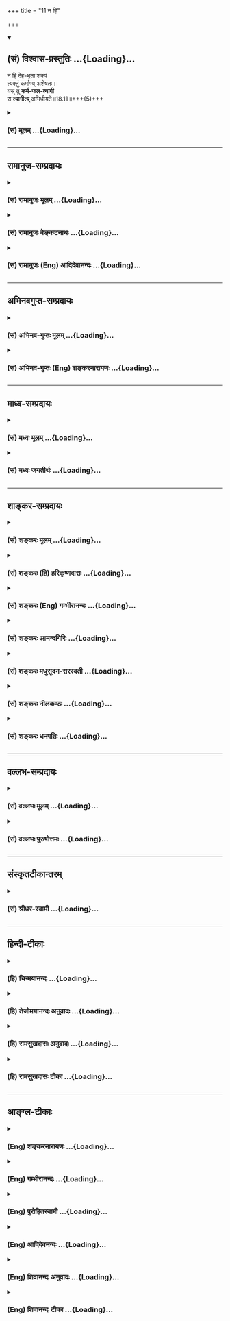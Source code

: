 +++
title = "11 न हि"

+++
<div class="js_include" newlevelforh1="2" title="(सं) विश्वास-प्रस्तुतिः" unfilled url="/mahAbhAratam/shlokashaH/06-bhIShma-parva/03-bhagavad-gItA-parva/saMskRtam/vishvAsa-prastutiH/18_moxa-saMnyAsa-yogaH/11_na_hi.md">
<details open><summary><h2>(सं) विश्वास-प्रस्तुतिः ...{Loading}...</h2></summary>

न हि देह-भृता शक्यं  
त्यक्तुं कर्माण्य् अशेषतः।  
यस् तु **कर्म-फल-त्यागी**  
स **त्यागीत्य्** अभिधीयते॥18.11॥+++(5)+++
</details>
</div>
<div class="js_include collapsed" newlevelforh1="3" title="(सं) मूलम्" unfilled url="/mahAbhAratam/shlokashaH/06-bhIShma-parva/03-bhagavad-gItA-parva/saMskRtam/mUlam/18_moxa-saMnyAsa-yogaH/11_na_hi.md">
<details><summary><h3>(सं) मूलम् ...{Loading}...</h3></summary>

न हि देहभृता शक्यं त्यक्तुं कर्माण्यशेषतः।  
यस्तु कर्मफलत्यागी स त्यागीत्यभिधीयते।।18.11।।
</details>
</div>


_________________
## रामानुज-सम्प्रदायः
<div class="js_include collapsed" newlevelforh1="3" title="(सं) रामानुजः मूलम्" unfilled url="/mahAbhAratam/shlokashaH/06-bhIShma-parva/03-bhagavad-gItA-parva/saMskRtam/rAmAnujaH/mUlam/18_moxa-saMnyAsa-yogaH/11_na_hi.md">
<details><summary><h3>(सं) रामानुजः मूलम् ...{Loading}...</h3></summary>

।।18.11।।**न हि देहभृता** ध्रियमाणशरीरेण **कर्माणि अशेषतः त्यक्तुं
शक्यम्** देहधारणार्थानाम् अशनपानादीनां तदनुबन्धिनां च कर्मणाम्
अवर्जनीयत्वात् तदर्थं च महायज्ञाद्यनुष्ठानम् अवर्जनीयम्। **यः तु** तेषु
महायज्ञादि**कर्मसु फलत्यागी स** एवत्यागेनैके अमृतत्वमानशुः (महाना॰ 8।14)
इत्यादिशास्त्रेषु **त्यागी इति अभिधीयते। फलत्यागी इति प्रदर्शनार्थः;
फलकर्तृत्वकर्मसङ्गानां त्यागी इतित्रिविधः संप्रकीर्तितः इति
प्रक्रमात्।  
  
ननु कर्माणि अग्निहोत्रदर्शपूर्णमासज्योतिष्टोमादीनि महायज्ञादीनि च
स्वर्गादिफलसम्बन्धितया शास्त्रैः विधीयन्ते। नित्यनैमित्तिकानाम्
अपिप्राजापत्यं गृहस्थानाम् (वि॰ पु॰ 1।6।37) इत्यादिफलसम्बन्धितया एव हि
चोदना। अतः तत्फलसाधनस्वभावतया अवगतानां कर्मणाम् अनुष्ठाने बीजावापादीनाम्
इव अनभिसंहितफलस्य अपि इष्टानिष्टरूपफलसम्बन्धः अवर्जनीयः अतो
मोक्षविरोधिफलत्वेन मुमुक्षुणा न कर्म अनुष्ठेयम् इति; अत उत्तरम् आह --**

</details>
</div>
<div class="js_include collapsed" newlevelforh1="3" title="(सं) रामानुजः वेङ्कटनाथः" unfilled url="/mahAbhAratam/shlokashaH/06-bhIShma-parva/03-bhagavad-gItA-parva/saMskRtam/rAmAnujaH/venkaTanAthaH/18_moxa-saMnyAsa-yogaH/11_na_hi.md">
<details><summary><h3>(सं) रामानुजः वेङ्कटनाथः ...{Loading}...</h3></summary>

  
  
।।18.11।। नियतस्य \[18।7\] इत्यादिप्रतिपादितयुक्तिविवरणपूर्वकं
फलत्यागेनोपलक्षणेन प्रागुक्तस्त्रिविधोऽपि सात्त्विकत्यागोनहि इति श्लोकेन
निगम्यत इत्याह -- तदाहेति। अत्रदेहभृता इति न प्राणिमात्रनिर्देशः;
अनुपयोगात्। अतः कर्मस्वरूपत्यागाशक्यताहेतुरवयवार्थो विवक्षित
इत्यभिप्रायेणाऽऽहध्रियमाणशरीरेणेति। शक्यम् इति
त्यजनपरत्वान्नपुंसकत्वैकत्वे; सामान्यरूपविवक्षणाद्वा।
देहभृत्त्वहेतुकमशक्यत्वं विवृणोतिदेहधारणार्थानामिति।
तदनुबन्धिनोऽर्थार्जनादयो भवन्तु लौकिकानि किं शास्त्रीयैः
इत्यत्राऽऽहतदर्थं चेति। श्रुतिस्वारस्यहेतुकां स्वरूपत्यागशङ्कां
परिहर्तुंयस्तु इत्यादिकमुच्यत इत्यभिप्रायेणाऽऽहयस्त्विति। अभिधीयते
इत्यस्य कैरित्याकाङ्क्षाशमनायत्यागेनैके इत्यादिश्रुत्युपपादनम्।
प्रक्रान्तनिगमनपरत्वेन प्रदर्शनार्थतां द्रढयति -- त्रिविध इति।  
  

</details>
</div>
<div class="js_include collapsed" newlevelforh1="3" title="(सं) रामानुजः (Eng) आदिदेवानन्दः" unfilled url="/mahAbhAratam/shlokashaH/06-bhIShma-parva/03-bhagavad-gItA-parva/saMskRtam/rAmAnujaH/english/AdidevAnandaH/18_moxa-saMnyAsa-yogaH/11_na_hi.md">
<details><summary><h3>(सं) रामानुजः (Eng) आदिदेवानन्दः ...{Loading}...</h3></summary>

18.11 It is impossible for one who has a body and has to nourish it. 'to abandon action entirely'; for eating, drinking etc., reired for nourshing the body and other acts connected therewith are unavoidable.
And for the same reason the five great sacrifices etc., are also indispensable. He who has given up the fruits of the five great sacrifices, is said to have renounced; this is referred to in the Srutis such as: 'Only through renunciation do some obtain immortality' (Ma.
Na., 8.14). Renunciation of fruits of actions is illustrative; it implies much more. It implies one who has renounced the fruits, agency and attachment to works, as the topic has been begun with the declaration: 'For abandonment (Tyaga) is declard to be of three kinds'
(18.4). This statement may be estioned in the following manner:
'Agnihotra, the full moon and new moon sacrifices, Jyotistoma etc., and also the five great sacrifices are enjoined by the Sastras only for the attainment of their results like heaven. They are not purposeless. Even
the injunction with regard to obligatory and occasional ceremonies is
enjoined because they yield results, as implied in the following
passage: "For householders, Prajapatya ceremony" (V.P., 1.6.37).
Therefore, as the performance of actions has to be understood as a means
for attaining their respective results, the accruing of agreeable and
disagreeable results is inevitable, even though they are performed
without any desire for fruits, just as a seed sown must grow into a tree
and bear fruit. Hence, actions ought not to be performed by an aspirant
for release, because the results are incompatible with release. Sri
Krsna answers such objections:

</details>
</div>


_________________
## अभिनवगुप्त-सम्प्रदायः
<div class="js_include collapsed" newlevelforh1="3" title="(सं) अभिनव-गुप्तः मूलम्" unfilled url="/mahAbhAratam/shlokashaH/06-bhIShma-parva/03-bhagavad-gItA-parva/saMskRtam/abhinava-guptaH/mUlam/18_moxa-saMnyAsa-yogaH/11_na_hi.md">
<details><summary><h3>(सं) अभिनव-गुप्तः मूलम् ...{Loading}...</h3></summary>

।।18.4 -- 18.11।। तदत्रैव विशेषनिर्णयाय मतान्युपन्यस्यति -- त्याज्यमिति।
दोषवत् हिंसादिमत्त्वात् +++(S हिंसादित्त्वात ;N हिंसादिसत्त्वात् )+++
पापयुक्तम्। तत् कर्म,+++(S;;N substitutes फलं for कर्म )+++ त्याज्यम्; न
सर्वं शुभफलम् इति केचित् त्यागे विशेषं मन्यन्ते साङ्ख्यगृह्या इव। अन्ये
तु मीमांसककञ्चुकानुप्रविष्टाः +++(K मीमांसाकंचुक -- )+++ -- क्रत्वर्थोऽहि
शास्त्रादवगम्यते +++(S. IV; i; 2 )+++ इति। तथातस्माद्या वैदिकी हिंसा -- +++(SV.
I; i; 2; verse 23 )+++इत्यादिनयेन इतिकर्तव्यतांशभागिनी हिंसा +++(S;;N omit
हिंसा )+++ हिंसैव न भवति। न हिंस्यात् इति,सामान्यशास्त्रस्य तत्र बाधनात्
श्येनाद्येव तु ( श्येन द्येव न तु ) हिंसा। फलांशे भावनायाश्च
प्रत्ययोऽनुविधायकः +++(SV; I; i; 2; verse 222 )+++ इति। अ \[ तोऽ \] न्यान्
हिंसादियोगिनोऽपि न त्यजेत्। शास्त्रैकशरणकार्याकार्यविभागाः पण्डिता इति
मन्यन्ते।।3।। निश्चयमित्यादि अभिधीयते इत्यन्तम्। तत्र त्वयं निश्चयः --
प्राग्लक्षितगुणस्वरूपवैचित्र्यात् त्यागस्यैव सत्त्वरजस्तमोमय्या
चित्तवृत्त्या क्रियमाणस्य तद्विशिष्टस्वभावावभासित \[ त्वात् \]
वस्तुस्थित्या त्यागो नाम परब्रह्मविदां +++(; N परमब्रह्म -- )+++
सिद्ध्यसिद्ध्यादिषु समतया रागद्वेषपरिहारेण फलप्रेप्साविरहेण (
फलप्रेक्षा) कर्मणां निर्वर्त्तनम्। अत एव आह -- राजसं तामसं च त्यागं
कृत्वा न कश्चित् ( न किंचित् ) \[ त्याग \] फलसंबन्धः; इति। सात्त्विकस्य
तु त्यागात् ( त्यागस्य )। शास्त्रार्थपालनात्मकं फलम्।
त्यक्तगुणग्रामग्रहस्य पुनर्मुनेः सत्यतः त्यागवाचो युक्तिरुपपत्तिमती।

</details>
</div>
<div class="js_include collapsed" newlevelforh1="3" title="(सं) अभिनव-गुप्तः (Eng) शङ्करनारायणः" unfilled url="/mahAbhAratam/shlokashaH/06-bhIShma-parva/03-bhagavad-gItA-parva/saMskRtam/abhinava-guptaH/english/shankaranArAyaNaH/18_moxa-saMnyAsa-yogaH/11_na_hi.md">
<details><summary><h3>(सं) अभिनव-गुप्तः (Eng) शङ्करनारायणः ...{Loading}...</h3></summary>

18.4-11 Niscayam etc. upto abhidhiyate. The conclusion here is this :
Due to the manifoldness of the nature of the Strands, that have been
defined earlier, the act of relinishment itself is performed with a
certain mental disposition which is a modification of the Sattva, the
Rajas and the Tamas (the Strands). Because it reflects (is contaminated
by) the nature of the person having the same (the said mental
dispositon), what is called the real (unalloyed) relinishment is the
performance of the actions by the knowers of the Supreme Brahman by
giving up desire to achieve fruits and by avoiding the craving and
hatred on account of their eanimity to \[the pairs of opposites like\]
success and failure etc. That is why \[the Bhagavat\] says : 'By the act
of relinishment born of the Rajas or of the Tamas (Strands), no
connection with the fruit \[of relinishment\] is attained'. However, for
an act of relinishing, born of the Sattva (Strand), there is the fruit
in the form of honouring the purport of the scriptures. The application
of the term 'relinishment' stands to reason, in fact, only in the case
of a sage who has relinished his holding on the multitude of the
Strands.

</details>
</div>


_________________
## माध्व-सम्प्रदायः
<div class="js_include collapsed" newlevelforh1="3" title="(सं) मध्वः मूलम्" unfilled url="/mahAbhAratam/shlokashaH/06-bhIShma-parva/03-bhagavad-gItA-parva/saMskRtam/madhvaH/mUlam/18_moxa-saMnyAsa-yogaH/11_na_hi.md">
<details><summary><h3>(सं) मध्वः मूलम् ...{Loading}...</h3></summary>

।।18.11।। अन्यस्त्यागार्थो न युक्त इत्याह -- न हीति।

</details>
</div>
<div class="js_include collapsed" newlevelforh1="3" title="(सं) मध्वः जयतीर्थः" unfilled url="/mahAbhAratam/shlokashaH/06-bhIShma-parva/03-bhagavad-gItA-parva/saMskRtam/madhvaH/jayatIrthaH/18_moxa-saMnyAsa-yogaH/11_na_hi.md">
<details><summary><h3>(सं) मध्वः जयतीर्थः ...{Loading}...</h3></summary>

।।18.11।। ननुइति मे पार्थ \[18।6\] इति भगवता स्वसिद्धान्तो निष्ठाङ्कितः;
अतोन हि देहभृता इति किमुच्यते इत्यत आह -- **अन्य** इति।
सर्वकर्मपरित्यागलक्षणस्त्यागार्थस्त्यागशब्दार्थः।
पूर्वपक्षबीजनिरासार्थमिति शेषः।

</details>
</div>


_________________
## शाङ्कर-सम्प्रदायः
<div class="js_include collapsed" newlevelforh1="3" title="(सं) शङ्करः मूलम्" unfilled url="/mahAbhAratam/shlokashaH/06-bhIShma-parva/03-bhagavad-gItA-parva/saMskRtam/shankaraH/mUlam/18_moxa-saMnyAsa-yogaH/11_na_hi.md">
<details><summary><h3>(सं) शङ्करः मूलम् ...{Loading}...</h3></summary>

।।18.11।। -- **न हि** यस्मात् **देहभृता;** देहं बिभर्तीति देहभृत्;
देहात्माभिमानवान् देहभृत् उच्यते; न विवेकी स हि वेदाविनाशिनम् (गीता
2।21) इत्यादिना कर्तृत्वाधिकारात् निवर्तितः। अतः तेन देहभृता अज्ञेन न
**शक्यं त्यक्तुं** संन्यसितुं **कर्माणि अशेषतः** निःशेषेण। तस्मात्
**यस्तु** अज्ञः अधिकृतः नित्यानि कर्माणि कुर्वन् **कर्मफलत्यागी**
कर्मफलाभिसंधिमात्रसंन्यासी **सः त्यागी इति अभिधीयते** कर्मी अपि सन् इति
स्तुत्यभिप्रायेण। तस्मात् परमार्थदर्शिनैव अदेहभृता देहात्मभावरहितेन
अशेषकर्मसंन्यासः शक्यते कर्तुम्।। किं पुनः तत् प्रयोजनम्; यत्
सर्वकर्मसंन्यासात् स्यादिति; उच्यते --,

</details>
</div>
<div class="js_include collapsed" newlevelforh1="3" title="(सं) शङ्करः (हि) हरिकृष्णदासः" unfilled url="/mahAbhAratam/shlokashaH/06-bhIShma-parva/03-bhagavad-gItA-parva/saMskRtam/shankaraH/hindI/harikRShNadAsaH/18_moxa-saMnyAsa-yogaH/11_na_hi.md">
<details><summary><h3>(सं) शङ्करः (हि) हरिकृष्णदासः ...{Loading}...</h3></summary>

।।18.11।। परंतु जो पुरुष कर्माधिकारी है और शरीरमें आत्माभिमान रखनेवाला
होनेके कारण देहधारी अज्ञानी है; आत्मविषयक कर्तृत्वज्ञान नष्ट न होनेके
कारण जो मैं करता हूँ ऐसी निश्चित बुद्धिवाला है उससे कर्मका अशेष त्याग
होना असम्भव होनेके कारण; उसका कर्मफलत्यागके सहित विहित कर्मोंके
अनुष्ठानमें ही अधिकार है; उनके त्यागमें नहीं। यह अभिप्राय दिखलानेके लिये
कहते हैं --, देहधारीदेहको धारण करे सो देहधारी; इस व्युत्पत्तिके अनुसार
शरीरमें आत्माभिमान रखनेवाला देहभृत् कहा जाता है; विवेकी नहीं। क्योंकि
वेदाविनाशिनम् इत्यादि श्लोकोंसे वह ( विवेकी ) कर्तापनके अधिकारसे अलग कर
दिया गया है। अतः ( यह अभिप्राय समझना चाहिये कि ) जिस कारण उस
देहधारीअज्ञानीसे समस्त कर्मोंका पूर्णतया त्याग किया जाना सम्भव नहीं है;
इसलिये जो तत्त्वज्ञानरहित अधिकारी; नित्यकर्मोंका अनुष्ठान करता हुआ उन
कर्मोंके फलका त्यागी है; अर्थात् कर्मफलकी वासनामात्रको छोड़नेवाला है; वह
कर्म करनेवाला होनेपर भी स्तुतिके अभिप्रायसे त्यागी कहा जाता है। सुतरां
यह सिद्ध हुआ कि देहात्माभिमानसे रहित परमार्थज्ञानीके द्वारा ही
निःशेषभावसे कर्मसंन्यास किया जा सकता है।

</details>
</div>
<div class="js_include collapsed" newlevelforh1="3" title="(सं) शङ्करः (Eng) गम्भीरानन्दः" unfilled url="/mahAbhAratam/shlokashaH/06-bhIShma-parva/03-bhagavad-gItA-parva/saMskRtam/shankaraH/english/gambhIrAnandaH/18_moxa-saMnyAsa-yogaH/11_na_hi.md">
<details><summary><h3>(सं) शङ्करः (Eng) गम्भीरानन्दः ...{Loading}...</h3></summary>

18.11 Deha-bhrta, for one who holds on to a body-one who maintains
(bibharti) a body (deha) is called a deha-bhrt. One who has
self-indentification with the body is called a deha-bhrt, but not a so a
man of discrimination; for he has been excluded from the eligibility for
agentship by such texts as, 'He who knows this One is indestructible৷৷.'
etc. Hence, for that unenlightened person who holds on to the body, he,
since; it is na, not; sakyam, possible; tyaktum, to give up, renounce;
karmani, actions; asesatah, entirely, totally; therefore the ignorant
person who is competent (for rites and duties), yah, who; tu, on the
other hand; karma-phala-tyagi, renounces results of actions, relinishes
only the hankering for the results of actions while performing the
nityakarmas; sah, he; is abhidhiyate, called; tyagi iti, a man of
renunciation-even though he continues to be a man of rites and duties.
This is said by way of eulogy. Therefore total renunciation of actions
is possible only for one who has realized the supreme Truth, who does
not hold on to the body, and who is devoid of the idea that the body is
the Self. Again, what is that purpose which is accomplished through
renunciation of all actions; This is being stated:

</details>
</div>
<div class="js_include collapsed" newlevelforh1="3" title="(सं) शङ्करः आनन्दगिरिः" unfilled url="/mahAbhAratam/shlokashaH/06-bhIShma-parva/03-bhagavad-gItA-parva/saMskRtam/shankaraH/AnandagiriH/18_moxa-saMnyAsa-yogaH/11_na_hi.md">
<details><summary><h3>(सं) शङ्करः आनन्दगिरिः ...{Loading}...</h3></summary>

।।18.11।। आत्मज्ञानवतः सर्वकर्मत्यागसंभावनामुक्त्वा तद्धीनस्य तदसंभवे
हेतुवचनत्वेनानन्तरश्लोकमवतारयति -- **यः पुनरिति।** न बाधितमात्मनि
कर्तृत्वविज्ञानमस्येत्यज्ञस्तथा तस्य भावस्तत्ता तयेति यावत्; एतमर्थं
दर्शयितुमज्ञस्य सर्वकर्मसंन्यासासंभवे हेतुमाहेति योजना। यस्मादित्यस्य
तस्मादित्युत्तरेण संबन्धः। विवेकिनोऽपि देहधारितया देहभृत्त्वाविशेषे
कर्माधिकारः स्यादित्याशङ्क्याह -- **नहीति।** कर्तृत्वाधिकारस्तत्पूर्वकं
कर्मानुष्ठानं तस्मादिति यावत्। ज्ञानवतो देहधारणेऽपि
तदभिमानित्वाभावोऽतःशब्दार्थः। अज्ञस्य सर्वकर्मत्यागायोगमुक्तं हेतूकृत्य
फलितमाह -- **तस्मादिति।**
कर्मानुष्ठायिनस्त्यागित्वोक्तिरयुक्तेत्याशङ्क्याह -- **कर्म्यपीति।**
कर्मिणापि फलत्यागेन त्यागित्ववचनं फलत्यागस्तुत्यर्थमित्यर्थः। कस्य तर्हि
सर्वकर्मत्यागः संभवतीत्याशङ्क्य विवेकवैराग्यादिमतो
देहाभिमानहीनस्येत्युक्तं निगमयति -- **तस्मादिति।**

</details>
</div>
<div class="js_include collapsed" newlevelforh1="3" title="(सं) शङ्करः मधुसूदन-सरस्वती" unfilled url="/mahAbhAratam/shlokashaH/06-bhIShma-parva/03-bhagavad-gItA-parva/saMskRtam/shankaraH/madhusUdana-sarasvatI/18_moxa-saMnyAsa-yogaH/11_na_hi.md">
<details><summary><h3>(सं) शङ्करः मधुसूदन-सरस्वती ...{Loading}...</h3></summary>

।।18.11।। तदेवमात्मज्ञानवतः सर्वकर्मत्यागः संभाव्यते कर्मप्रवृत्तिहेत्वो
रागद्वेषयोरभावादित्युक्तं संप्रत्यज्ञस्य कर्मत्यागासंभवे हेतुरुच्यते --
नहीति। मनुष्योऽहं ब्राह्मणोऽहं गृहस्थोऽहमित्याद्यभिमानेनाबाधितेन देहं
कर्माधिकारहेतुवर्णाश्रमादिरूपं कर्तृभोक्तृत्वाद्याश्रयं
स्थूलसूक्ष्मशरीरेन्द्रियसङ्घातं बिभर्ति
अनाद्यविद्यावासनावशाद्व्यवहारयोग्यत्वेन कल्पितमसत्यमपि सत्यतया
स्वभिन्नमपि स्वाभिन्नतया पश्यन् धारयति पोषयति चेति
देहभृदबाधितकर्माधिकारहेतुर्देहाभिमानस्तेन विवेकज्ञानशून्येन देहभृता
कर्मप्रवृत्तिहेतुरागद्वेषपौष्कल्येन सततं कर्मसु प्रवर्तमानेन
कर्माण्यशेषतो निःशेषेण त्यक्तुं हि यस्मान्न शक्यं न शक्यानि। सत्यां
कारणसामग्र्यां कार्यत्यागस्याशक्यत्वात्। तस्मात् यस्त्वज्ञोऽधिकारी
सत्त्वशुद्ध्यर्थं कर्माणि कुर्वन्नपि भगवदनुकम्पया तत्कालफलत्यागी।
तुशब्दस्तस्य दुर्लभत्वद्योतनार्थः। स त्यागीत्यभिधीयते। गौण्या वृत्त्या
स्तुत्यर्थमत्याग्यपि सन्। अशेषकर्मसंन्यासस्तु परमार्थदर्शित्वेनैव
देहभृता शक्यते कर्तुमिति स एव मुख्यया वृत्त्या त्यागीत्यभिप्रायः।

</details>
</div>
<div class="js_include collapsed" newlevelforh1="3" title="(सं) शङ्करः नीलकण्ठः" unfilled url="/mahAbhAratam/shlokashaH/06-bhIShma-parva/03-bhagavad-gItA-parva/saMskRtam/shankaraH/nIlakaNThaH/18_moxa-saMnyAsa-yogaH/11_na_hi.md">
<details><summary><h3>(सं) शङ्करः नीलकण्ठः ...{Loading}...</h3></summary>

।।18.11।। अमुख्यमेव सात्त्विकं त्यागमनूद्य तत्प्रयोजनमाह द्वाभ्याम् --
**नहीति।** देहभृता देहाभिमानिना हि यस्मादशेषतः कर्माणि त्यक्तुं न शक्यं
अशक्यम्। प्राणयात्रालोपप्रसङ्गात्। तस्मादधिकृतः सन् यः कर्मफलत्यागशीलः।
तुशब्द एवार्थे। स एव त्यागीत्युच्यते। यस्त्वशेषतः कर्माणि त्यक्तुं
शक्नोति परमार्थदर्शी स मुख्यस्त्यागीत्यर्थः।

</details>
</div>
<div class="js_include collapsed" newlevelforh1="3" title="(सं) शङ्करः धनपतिः" unfilled url="/mahAbhAratam/shlokashaH/06-bhIShma-parva/03-bhagavad-gItA-parva/saMskRtam/shankaraH/dhanapatiH/18_moxa-saMnyAsa-yogaH/11_na_hi.md">
<details><summary><h3>(सं) शङ्करः धनपतिः ...{Loading}...</h3></summary>

।।18.11।। तदेवं सात्त्विकत्यागवतः शुद्धिचित्तस्य सर्वकर्मत्यागे
मुख्यसंन्यासेऽधिकारं प्रदर्श्याधिकृतस्य देहाभिमानित्वेन
देहभृतोऽज्ञस्याबाधितात्मकर्तृत्वविज्ञानतयाहंकर्तेति
निश्चितबुद्धेरशेषकर्मपरित्यागस्याशक्यत्वात्; कर्मफलत्यागेन
विहितकर्मानुष्ठान देहभृतोऽज्ञस्याबाधितात्मकर्तृत्वविज्ञानतयाहंकर्तेति
निश्चितबुद्धेरशेषकर्मपरित्यागस्याशक्यत्वात्; कर्मफलत्यागेन
विहितकर्मानुष्ठान एवाधिकारो न त्याग इत्येमर्थं दर्शयितुमाह -- नहीति। हि
यस्माद्देहभृता देहं स्वात्मत्वेन विभर्ति धारयतीति देहभृत् देहाभिमानवान्
देनाज्ञेनाशेषतः निःशेषेण सर्वाणि कर्माणि त्यक्तुं संन्यसितुं न शक्यते।
तस्माद्यस्तवज्ञो देहभृदधिकृतो विहितानि कर्माणि कुर्वन् तत्फलत्यागी
कर्मफलाभिसंधिमात्रसंन्यासी स त्यागीत्यभिधीयते। कर्म्यपि सन् त्यागीति
स्तुत्यभिप्रायेणोक्तम्। तथाच परमार्थदर्शिना
देहाभिमानशून्येनाशेषकर्मसंन्यासः शक्यते कर्तुमिति भावः।

</details>
</div>


_________________
## वल्लभ-सम्प्रदायः
<div class="js_include collapsed" newlevelforh1="3" title="(सं) वल्लभः मूलम्" unfilled url="/mahAbhAratam/shlokashaH/06-bhIShma-parva/03-bhagavad-gItA-parva/saMskRtam/vallabhaH/mUlam/18_moxa-saMnyAsa-yogaH/11_na_hi.md">
<details><summary><h3>(सं) वल्लभः मूलम् ...{Loading}...</h3></summary>

।।18.10 -- 18.11।। एवम्भूतस्य लक्षणमाह -- न द्वेष्टीति।
सत्त्वसमाविष्टस्त्यागी बुद्धिमान् अकुशलं कर्मानिष्टफलकं; कुशले
चेष्टस्वर्गादिफलके कर्मणि नानुषज्जते; त्यक्तात्मसुखातिरिक्तफलत्वात्;
त्यक्तकर्तृत्वाच्च। अत्राकुशलं कर्म प्रमादिनमभिप्रेत्योक्तम् नाविरतो
दुश्चरितान्नाशान्तो नासमाहितः। नाशान्तमानसो वापि प्रज्ञानेनैनमाप्नुयात्
\[कठो.2।24ना.प.9।19महो.4।69\] इति दुश्चरिताविरतस्य प्रमादिनो
ज्ञानतोऽप्यात्मसुखानवाप्तिश्रवणात्। अतः कर्मणि कर्तृत्वसङ्गफलानां त्यागः
शास्त्रीयः; न तु स्वरूपतस्त्याग इति। तदाह -- नहीति। नहि ध्रियमाणदेहेन
कर्माण्यशेषतस्त्यक्तुं शक्यन्त इत्यर्थे शक्यमव्ययम्। देहधारणार्थानां
अशनपानादीनां तदनुबन्धानां च कर्मणावर्जनीयत्वात्; तदर्थं च
महायज्ञादिकर्माप्यवर्जनीयमेव। तत्र यः तेषु यज्ञादिकर्मसु फलत्यागी --
फलेत्युपलक्षणं कर्तृत्वममतयोरपि -- स एष त्यागेनैकेऽमृतत्वमानशुः
\[महाना.8।14कैव.2\] इत्यादौ त्यागीत्यभिधीयते।

</details>
</div>
<div class="js_include collapsed" newlevelforh1="3" title="(सं) वल्लभः पुरुषोत्तमः" unfilled url="/mahAbhAratam/shlokashaH/06-bhIShma-parva/03-bhagavad-gItA-parva/saMskRtam/vallabhaH/puruShottamaH/18_moxa-saMnyAsa-yogaH/11_na_hi.md">
<details><summary><h3>(सं) वल्लभः पुरुषोत्तमः ...{Loading}...</h3></summary>

  
  
।।18.11।। ननु कर्मफलत्यागे तत्करणं किंप्रयोजनम् इत्यत आह -- न हीति।
देहभृता देहाध्यासवता अशेषतः कर्माणि त्यक्तुं न शक्यम्। हीति
युक्तश्चायमर्थः। देहाध्यासे फलापेक्षणात् लोकापेक्षणाच्च कथं त्यागः
कर्त्तव्यः इति। यतो यस्तु यश्च पुनः कर्मफलत्यागी कृतकर्मणां फलानभिलाषी
सत्यागी इति अभिधीयते।  
  

</details>
</div>


_________________
## संस्कृतटीकान्तरम्
<div class="js_include collapsed" newlevelforh1="3" title="(सं) श्रीधर-स्वामी" unfilled url="/mahAbhAratam/shlokashaH/06-bhIShma-parva/03-bhagavad-gItA-parva/saMskRtam/shrIdhara-svAmI/18_moxa-saMnyAsa-yogaH/11_na_hi.md">
<details><summary><h3>(सं) श्रीधर-स्वामी ...{Loading}...</h3></summary>

।।18.11।। नन्वेवंभूतात्कर्मफलत्यागाद्वरं सर्वकर्मत्यागस्तथा सति
कर्मविक्षेपाभावेन ज्ञाननिष्ठा सुखं संपद्यते तत्राह **-- नेति।** देहभृता
देहात्माभिमानवता निःशेषेण सर्वाणि कर्माणि त्यक्तुं नहि शक्यम्। तदुक्तम्
-- न हि कश्चित्क्षणमपि जातु तिष्ठत्यकर्मकृत इत्यादिना। तस्माद्यस्तु
कर्माणि कुर्वन्नेव कर्मफलत्यागी स एव मुख्यत्यागीत्यभिधीयते।

</details>
</div>


_________________
## हिन्दी-टीकाः
<div class="js_include collapsed" newlevelforh1="3" title="(हि) चिन्मयानन्दः" unfilled url="/mahAbhAratam/shlokashaH/06-bhIShma-parva/03-bhagavad-gItA-parva/hindI/chinmayAnandaH/18_moxa-saMnyAsa-yogaH/11_na_hi.md">
<details><summary><h3>(हि) चिन्मयानन्दः ...{Loading}...</h3></summary>

।।18.11।। कोई भी देहधारी जीवित प्राणी चाहे वह एक कोषीय जीव ही क्यों न हो
समस्त कर्मों का त्याग नहीं कर सकता। कर्म तो जीवन का प्रतीक या लक्षण है।
कर्म ही जीवनरूपी पुष्प की सुगन्ध है जहाँ कर्म नहीं है; वहाँ जीवन समाप्त
समझा जाता है। कुछ कर्म किये बिना रहना भी अपने आप में एक कर्म ही है।
शारीरिक और मानसिक क्रियाएं मरण पर्यन्त होती ही रहती हैं। अत हम देहधारियों
को कर्म करने चाहिए या नहीं; ऐसा विकल्प ही संभव नहीं होता। परन्तु हमको
कौन से कर्म और किस प्रकार उन्हें करना चाहिए; इस विषय में अवश्य ही विकल्प
संभव है। गीता के उपदेशानुसार हमको अपने कर्तव्य कर्म ईश्वरार्पण की भावना
से करने चाहिए। अज्ञानी जन देहादि अनात्म उपाधियों को ही अपना स्वरूप समझकर
उसमें आसक्त होते हैं तथा उनके कर्मों का कर्ता भी स्वयं को ही मानते हैं।
अत ऐसे लोग सात्त्विक त्याग नहीं कर पाते हैं। भगवान् श्रीकृष्ण का ऐसे
लोगों को यह उपदेश है कि उनको कमसेकम कर्मफलों की आसक्ति त्याग कर कर्मों
का आचरण परिश्रम; उत्साह एवं कुशलता के साथ करना चाहिए। कर्मफलत्यागी पुरुष
ही वास्तव में त्यागी है; न कि कर्मों को त्यागने वाला व्यक्ति। इस त्याग का
क्या प्रयोजन है सुनो

</details>
</div>
<div class="js_include collapsed" newlevelforh1="3" title="(हि) तेजोमयानन्दः अनुवादः" unfilled url="/mahAbhAratam/shlokashaH/06-bhIShma-parva/03-bhagavad-gItA-parva/hindI/tejomayAnandaH/anuvAdaH/18_moxa-saMnyAsa-yogaH/11_na_hi.md">
<details><summary><h3>(हि) तेजोमयानन्दः अनुवादः ...{Loading}...</h3></summary>

।।18.11।। क्योंकि देहधारी पुरुष के द्वारा अशेष कर्मों का त्याग संभव नहीं
है, इसलिए जो कर्मफल त्यागी है, वही पुरुष त्यागी कहा जाता है।।

</details>
</div>
<div class="js_include collapsed" newlevelforh1="3" title="(हि) रामसुखदासः अनुवादः" unfilled url="/mahAbhAratam/shlokashaH/06-bhIShma-parva/03-bhagavad-gItA-parva/hindI/rAmasukhadAsaH/anuvAdaH/18_moxa-saMnyAsa-yogaH/11_na_hi.md">
<details><summary><h3>(हि) रामसुखदासः अनुवादः ...{Loading}...</h3></summary>

।।18.11।। कारण कि देहधारी मनुष्यके द्वारा सम्पूर्ण कर्मोंका त्याग करना
सम्भव नहीं है। इसलिये जो कर्मफलका त्यागी है, वही त्यागी है -- ऐसा कहा
जाता है।

</details>
</div>
<div class="js_include collapsed" newlevelforh1="3" title="(हि) रामसुखदासः टीका" unfilled url="/mahAbhAratam/shlokashaH/06-bhIShma-parva/03-bhagavad-gItA-parva/hindI/rAmasukhadAsaH/TIkA/18_moxa-saMnyAsa-yogaH/11_na_hi.md">
<details><summary><h3>(हि) रामसुखदासः टीका ...{Loading}...</h3></summary>

।।18.11।।***व्याख्या --***  **न हि देहभृता (टिप्पणी प₀ 879.1) शक्यं
त्यक्तुं कर्माण्यशेषतः --** देहधारी अर्थात् देहके साथ तादात्म्य रखनेवाले
मनुष्योंके द्वारा कर्मोंका सर्वथा त्याग होना सम्भव नहीं है क्योंकि शरीर
प्रकृतिका कार्य है और प्रकृति स्वतः क्रियाशील है। अतः शरीरके साथ
तादात्म्य (एकता) रखनेवाला क्रियासे रहित कैसे हो सकता है हाँ; यह हो सकता
है कि मनुष्य यज्ञ; दान; तप; तीर्थ आदि कर्मोंको छोड़ दे परन्तु वह
खानापीना; चलनाफिरना; आनाजाना; उठनाबैठना; सोनाजागना आदि आवश्यक शारीरिक
क्रियाओंको कैसे छोड़ सकता हैदूसरी बात; भीतरसे कर्मोंका सम्बन्ध छोड़ना ही
वास्तवमें छोड़ना है। बाहरसे सम्बन्ध नहीं छोड़ा जा सकता। यदि बाहरसे
सम्बन्ध छोड़ भी दिया जाय तो वह कबतक छूटा रहेगा जैसे कोई समाधि लगा ले तो
उस समय बाहरकी क्रियाओंका सम्बन्ध छूट जाता है। परन्तु समाधि भी एक क्रिया
है; एक कर्म है क्योंकि इसमें प्रकृतिजन्य कारणशरीरका सम्बन्ध रहता है।
इसलिये समाधिसे भी व्युत्थान होता है।  
  
कोई भी देहधारी मनुष्य कर्मोंका स्वरूपसे सम्बन्धविच्छेद नहीं कर सकता
(गीता 3। 5)। कर्मोंका आरम्भ किये बिना; निष्कर्मता (योगनिष्ठा) प्राप्त
नहीं होती और कर्मोंका त्याग करनेमात्रसे सिद्धि (साङ्ख्यनिष्ठा) भी प्राप्त
नहीं होती (गीता 3। 4)।**मार्मिक बातपुरुष (चेतन) सदा निर्विकार और एकरस
रहनेवाला है परन्तु प्रकृति विकारी और सदा परिवर्तनशील है। जिसमें अच्छी
रीतिसे क्रियाशीलता हो; उसको प्रकृति कहते हैं --** प्रकर्षेण करणं (भावे
ल्युट्) इति प्रकृतिः। उस प्रकृतिके कार्य शरीरके साथ जबतक पुरुष अपना
सम्बन्ध (तादात्म्य) मानता रहेगा; तबतक वह कर्मोंका सर्वथा त्याग कर ही
नहीं सकता। कारण कि शरीरमें अहंताममता होनेके कारण मनुष्य शरीरसे होनेवाली
प्रत्येक क्रियाको अपनी क्रिया मानता है; इसलिये वह कभी किसी अवस्थामें भी
क्रियारहित नहीं हो सकता। दूसरी बात; केवल पुरुषने ही प्रकृतिके साथ अपना
सम्बन्ध जोड़ा है। प्रकृतिने पुरुषके साथ सम्बन्ध नहीं जोड़ा है। जहाँ
विवेक रहता है; वहाँ पुरुषने विवेककी उपेक्षा करके प्रकृतिसे सम्बन्धकी
सद्भावना कर ली अर्थात् सम्बन्धको सत्य मान लिया। सम्बन्धको सत्य माननेसे
ही बन्धन हुआ है। वह सम्बन्ध दो तरहका होता है -- अपनेको शरीर मानना और
शरीरको अपना मानना। अपनेको शरीर माननेसे अहंता और शरीरको अपना माननेसे ममता
होती है। इस अहंताममतारूप सम्बन्धका घनिष्ठ होना ही देहधारीका स्वरूप है।
ऐसा देहधारी मनुष्य कर्मोंको सर्वथा नहीं छोड़ सकता।  
  
**यस्तु (टिप्पणी प₀ 879.2) कर्मफलत्यागी स त्यागीत्यभिधीयते --** जो किसी
भी कर्म और फलके साथ अपना सम्बन्ध नहीं रखता; वही त्यागी है। जबतक मनुष्य
कुशलअकुशलके साथ; अच्छेमन्देके साथ अपना सम्बन्ध रखता है; तबतक वह त्यागी
नहीं है। यह पुरुष जिस प्राकृत क्रिया और पदार्थको अपना मानता है; उसमें
उसकी प्रियता हो जाती है। उसी,प्रियताका नाम है -- आसक्ति। यह आसक्ति ही
वर्तमानके कर्मोंको लेकर कर्मासक्ति और भविष्यमें मिलनेवाले फलकी इच्छाको
लेकर फलासक्ति कहलाती है। जब मनुष्य फलत्यागका उद्देश्य बना लेता है; तब
उसके सब कर्म संसारके हितके लिये होने लगते हैं; अपने लिये नहीं। कारण कि
उसको यह बात अच्छी तरहसे समझमें आ जाती है कि कर्म करनेकी सबकीसब सामग्री
संसारसे मिली है और संसारकी ही है; अपनी नहीं। इन कर्मोंका भी आदि और अन्त
होता है तथा उनका फल भी उत्पन्न और नष्ट होनेवाला होता है परन्तु स्वयं सदा
निर्विकार रहता है न उत्पन्न होता है; न नष्ट होता है और न कभी विकृत ही
होता है। ऐसा विवेक होनेपर फलेच्छाका त्याग सुगमतासे हो जाता है। फलका
त्याग करनेमें उस विवेककी मनुष्यमें कभी अभिमान भी नहीं आता क्योंकि कर्म
और उसका फल -- दोनों ही अपनेसे प्रतिक्षण वियुक्त हो रहे हैं अतः उनके साथ
हमारा सम्बन्ध वास्तवमें है ही कहाँ इसीलिये भगवान् कहते हैं कि जो
कर्मफलका त्यागी है; वही त्यागी कहा जाता है। निर्विकारका विकारी कर्मफलके
साथ सम्बन्ध कभी था नहीं; है नहीं; हो सकता नहीं और होनेकी सम्भावना भी
नहीं है। केवल अविवेकके कारण सम्बन्ध माना हुआ था। उस अविवेकके मिटनेसे
मनुष्यकी अभिधा अर्थात् उसका नाम त्यागी हो जाता है -- **स
त्यागीत्यभिधीयते।** माने हुए सम्बन्धके विषयमें दृष्टान्तरूपसे एक बात कही
जाती है। एक व्यक्ति घरपरिवारको छोड़कर सच्चे हृदयसे साधुसंन्यासी हो जाता
है तो उसके बाद घरवालोंकी कितनी ही उन्नति अथवा अवनति हो जाय अथवा सबकेसब
मर जायँ; उनका नामोनिशान भी न रहे; तो भी उसपर कोई असर नहीं पड़ता। इसमें
विचार करें कि उस व्यक्तिका परिवारके साथ जो सम्बन्ध था; वह दोनों तरफसे
माना हुआ था अर्थात् वह परिवारको अपना मानता था और परिवार उसको अपना मानता
था। परन्तु पुरुष और प्रकृतिका सम्बन्ध केवल पुरुषकी तरफसे माना हुआ है;
प्रकृतिकी तरफसे माना हुआ नहीं जब दोनों तरफसे माना हुआ (व्यक्ति और
परिवारका) सम्बन्ध भी एक तरफसे छोड़नेपर छूट जाता है; तब केवल एक तरफसे
माना हुआ (पुरुष और प्रकृतिका) सम्बन्ध छोड़नेपर छूट जाय; इसमें कहना ही
क्या है  
  
***सम्बन्ध --***  पूर्वश्लोकमें कहा गया कि कर्मफलका त्याग करनेवाला ही
वास्तवमें त्यागी है। अगर मनुष्य कर्मफलका त्याग न करे तो क्या होता है --
इसे आगेके श्लोकमें बताते हैं।

</details>
</div>


_________________
## आङ्ग्ल-टीकाः
<div class="js_include collapsed" newlevelforh1="3" title="(Eng) शङ्करनारायणः" unfilled url="/mahAbhAratam/shlokashaH/06-bhIShma-parva/03-bhagavad-gItA-parva/english/shankaranArAyaNaH/18_moxa-saMnyAsa-yogaH/11_na_hi.md">
<details><summary><h3>(Eng) शङ्करनारायणः ...{Loading}...</h3></summary>

18.11. Indeed, to relinish actions entirely is not possible for a body-bearing one; but whosoever relinishes the fruits of actions, he is said to be a man of \[true\] relinishment.

</details>
</div>
<div class="js_include collapsed" newlevelforh1="3" title="(Eng) गम्भीरानन्दः" unfilled url="/mahAbhAratam/shlokashaH/06-bhIShma-parva/03-bhagavad-gItA-parva/english/gambhIrAnandaH/18_moxa-saMnyAsa-yogaH/11_na_hi.md">
<details><summary><h3>(Eng) गम्भीरानन्दः ...{Loading}...</h3></summary>

18.11 Since it is not possible for one who holds on to a body to give up actions entirely, therefore he, on the other hand, who renounces results on actions is called a man of renunciation.

</details>
</div>
<div class="js_include collapsed" newlevelforh1="3" title="(Eng) पुरोहितस्वामी" unfilled url="/mahAbhAratam/shlokashaH/06-bhIShma-parva/03-bhagavad-gItA-parva/english/purohitasvAmI/18_moxa-saMnyAsa-yogaH/11_na_hi.md">
<details><summary><h3>(Eng) पुरोहितस्वामी ...{Loading}...</h3></summary>

18.11 But since those still in the body cannot entirely avoid action, in their case abandonment of the fruit of action is considered as complete renunciation.

</details>
</div>
<div class="js_include collapsed" newlevelforh1="3" title="(Eng) आदिदेवनन्दः" unfilled url="/mahAbhAratam/shlokashaH/06-bhIShma-parva/03-bhagavad-gItA-parva/english/AdidevanandaH/18_moxa-saMnyAsa-yogaH/11_na_hi.md">
<details><summary><h3>(Eng) आदिदेवनन्दः ...{Loading}...</h3></summary>

18.11 For, it is impossible for one who bears a body to abandon actions entirely. But he who gives up the fruits of works, is called the abandoner.

</details>
</div>
<div class="js_include collapsed" newlevelforh1="3" title="(Eng) शिवानन्दः अनुवादः" unfilled url="/mahAbhAratam/shlokashaH/06-bhIShma-parva/03-bhagavad-gItA-parva/english/shivAnandaH/anuvAdaH/18_moxa-saMnyAsa-yogaH/11_na_hi.md">
<details><summary><h3>(Eng) शिवानन्दः अनुवादः ...{Loading}...</h3></summary>

18.11 Verily, it is not possible for an embodied being to abandon actions entirely; but he who relinishes the rewards of actions is verily called a man of renunciation.

</details>
</div>
<div class="js_include collapsed" newlevelforh1="3" title="(Eng) शिवानन्दः टीका" unfilled url="/mahAbhAratam/shlokashaH/06-bhIShma-parva/03-bhagavad-gItA-parva/english/shivAnandaH/TIkA/18_moxa-saMnyAsa-yogaH/11_na_hi.md">
<details><summary><h3>(Eng) शिवानन्दः टीका ...{Loading}...</h3></summary>

18.11 न not; हि verily; देहभृता by an embodied being; शक्यम् possible;
त्यक्तुम् to abandon; कर्माणि actions; अशेषतः entirely; यः who; तु but;
कर्मफलत्यागी relinisher of the fruits of actions; सः he; त्यागी
relinisher; इति thus; अभिधीयते is called.Commentary He who has assumed a human body and yet grumbles at having to perform actions is verily a fool. Can fire that is endowed with heat as its natural property ever think of getting rid of it So long as you are living in this body you cannot entirely relinish action. Lord Krishna says to Arjuna Nor can anyone; even for an instant remain actionless for helplessly is everyone driven to action by the alities born of Nature (Cf.III.5). Nature (and your own nature; too) will urge you to do actions. You will have to abandon the idea of agency and the fruits of actions. Then you are ite safe. No action will bind you.The ignorant man who identifies himself with the body and who thinks that he is himself the doer of all actions should not abandon actions. It is impossible for him to relinish actions. He will have to perform all the prescribed duties while relinishing their fruits.Dehabhrita A wearer of the body An embodied being; i.e.; he who identifies himself with the body. A man who has discrimination between the Real and the unreal; the Eternal and the transient; cannot be called a bodywearer; because he does not think that he is the doer of actions -- vide chapter II.21 (He who knows Him Who is indestructible; eternal; unborn; undiminishing -- how can that man slay;
O Arjuna; or cause to be slain).When the ignorant man who is alified for action does the prescribed duties; relinishing the desire for the fruits of his actions; he is called a Tyagi; although he is active. This title Tyagi is given to him for the sake of courtesy.The relinishment of all actions is possible only for him who has attained Selfrealisation and who is; therefore; not a wearer of the body; i.e.; does not hink that the body is the Self. (Cf.III.5)

</details>
</div>
